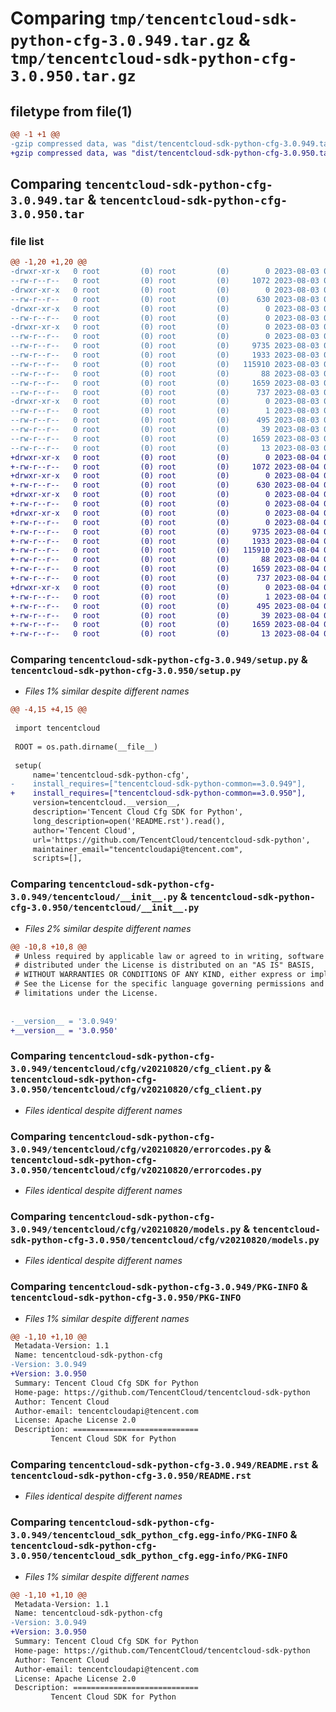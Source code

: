 # Comparing `tmp/tencentcloud-sdk-python-cfg-3.0.949.tar.gz` & `tmp/tencentcloud-sdk-python-cfg-3.0.950.tar.gz`

## filetype from file(1)

```diff
@@ -1 +1 @@
-gzip compressed data, was "dist/tencentcloud-sdk-python-cfg-3.0.949.tar", last modified: Thu Aug  3 00:22:03 2023, max compression
+gzip compressed data, was "dist/tencentcloud-sdk-python-cfg-3.0.950.tar", last modified: Fri Aug  4 00:22:19 2023, max compression
```

## Comparing `tencentcloud-sdk-python-cfg-3.0.949.tar` & `tencentcloud-sdk-python-cfg-3.0.950.tar`

### file list

```diff
@@ -1,20 +1,20 @@
-drwxr-xr-x   0 root         (0) root         (0)        0 2023-08-03 00:22:03.000000 tencentcloud-sdk-python-cfg-3.0.949/
--rw-r--r--   0 root         (0) root         (0)     1072 2023-08-03 00:22:03.000000 tencentcloud-sdk-python-cfg-3.0.949/setup.py
-drwxr-xr-x   0 root         (0) root         (0)        0 2023-08-03 00:22:03.000000 tencentcloud-sdk-python-cfg-3.0.949/tencentcloud/
--rw-r--r--   0 root         (0) root         (0)      630 2023-08-03 00:22:03.000000 tencentcloud-sdk-python-cfg-3.0.949/tencentcloud/__init__.py
-drwxr-xr-x   0 root         (0) root         (0)        0 2023-08-03 00:22:03.000000 tencentcloud-sdk-python-cfg-3.0.949/tencentcloud/cfg/
--rw-r--r--   0 root         (0) root         (0)        0 2023-08-03 00:22:03.000000 tencentcloud-sdk-python-cfg-3.0.949/tencentcloud/cfg/__init__.py
-drwxr-xr-x   0 root         (0) root         (0)        0 2023-08-03 00:22:03.000000 tencentcloud-sdk-python-cfg-3.0.949/tencentcloud/cfg/v20210820/
--rw-r--r--   0 root         (0) root         (0)        0 2023-08-03 00:22:03.000000 tencentcloud-sdk-python-cfg-3.0.949/tencentcloud/cfg/v20210820/__init__.py
--rw-r--r--   0 root         (0) root         (0)     9735 2023-08-03 00:22:03.000000 tencentcloud-sdk-python-cfg-3.0.949/tencentcloud/cfg/v20210820/cfg_client.py
--rw-r--r--   0 root         (0) root         (0)     1933 2023-08-03 00:22:03.000000 tencentcloud-sdk-python-cfg-3.0.949/tencentcloud/cfg/v20210820/errorcodes.py
--rw-r--r--   0 root         (0) root         (0)   115910 2023-08-03 00:22:03.000000 tencentcloud-sdk-python-cfg-3.0.949/tencentcloud/cfg/v20210820/models.py
--rw-r--r--   0 root         (0) root         (0)       88 2023-08-03 00:22:03.000000 tencentcloud-sdk-python-cfg-3.0.949/setup.cfg
--rw-r--r--   0 root         (0) root         (0)     1659 2023-08-03 00:22:03.000000 tencentcloud-sdk-python-cfg-3.0.949/PKG-INFO
--rw-r--r--   0 root         (0) root         (0)      737 2023-08-03 00:22:03.000000 tencentcloud-sdk-python-cfg-3.0.949/README.rst
-drwxr-xr-x   0 root         (0) root         (0)        0 2023-08-03 00:22:03.000000 tencentcloud-sdk-python-cfg-3.0.949/tencentcloud_sdk_python_cfg.egg-info/
--rw-r--r--   0 root         (0) root         (0)        1 2023-08-03 00:22:03.000000 tencentcloud-sdk-python-cfg-3.0.949/tencentcloud_sdk_python_cfg.egg-info/dependency_links.txt
--rw-r--r--   0 root         (0) root         (0)      495 2023-08-03 00:22:03.000000 tencentcloud-sdk-python-cfg-3.0.949/tencentcloud_sdk_python_cfg.egg-info/SOURCES.txt
--rw-r--r--   0 root         (0) root         (0)       39 2023-08-03 00:22:03.000000 tencentcloud-sdk-python-cfg-3.0.949/tencentcloud_sdk_python_cfg.egg-info/requires.txt
--rw-r--r--   0 root         (0) root         (0)     1659 2023-08-03 00:22:03.000000 tencentcloud-sdk-python-cfg-3.0.949/tencentcloud_sdk_python_cfg.egg-info/PKG-INFO
--rw-r--r--   0 root         (0) root         (0)       13 2023-08-03 00:22:03.000000 tencentcloud-sdk-python-cfg-3.0.949/tencentcloud_sdk_python_cfg.egg-info/top_level.txt
+drwxr-xr-x   0 root         (0) root         (0)        0 2023-08-04 00:22:19.000000 tencentcloud-sdk-python-cfg-3.0.950/
+-rw-r--r--   0 root         (0) root         (0)     1072 2023-08-04 00:22:19.000000 tencentcloud-sdk-python-cfg-3.0.950/setup.py
+drwxr-xr-x   0 root         (0) root         (0)        0 2023-08-04 00:22:19.000000 tencentcloud-sdk-python-cfg-3.0.950/tencentcloud/
+-rw-r--r--   0 root         (0) root         (0)      630 2023-08-04 00:22:19.000000 tencentcloud-sdk-python-cfg-3.0.950/tencentcloud/__init__.py
+drwxr-xr-x   0 root         (0) root         (0)        0 2023-08-04 00:22:19.000000 tencentcloud-sdk-python-cfg-3.0.950/tencentcloud/cfg/
+-rw-r--r--   0 root         (0) root         (0)        0 2023-08-04 00:22:19.000000 tencentcloud-sdk-python-cfg-3.0.950/tencentcloud/cfg/__init__.py
+drwxr-xr-x   0 root         (0) root         (0)        0 2023-08-04 00:22:19.000000 tencentcloud-sdk-python-cfg-3.0.950/tencentcloud/cfg/v20210820/
+-rw-r--r--   0 root         (0) root         (0)        0 2023-08-04 00:22:19.000000 tencentcloud-sdk-python-cfg-3.0.950/tencentcloud/cfg/v20210820/__init__.py
+-rw-r--r--   0 root         (0) root         (0)     9735 2023-08-04 00:22:19.000000 tencentcloud-sdk-python-cfg-3.0.950/tencentcloud/cfg/v20210820/cfg_client.py
+-rw-r--r--   0 root         (0) root         (0)     1933 2023-08-04 00:22:19.000000 tencentcloud-sdk-python-cfg-3.0.950/tencentcloud/cfg/v20210820/errorcodes.py
+-rw-r--r--   0 root         (0) root         (0)   115910 2023-08-04 00:22:19.000000 tencentcloud-sdk-python-cfg-3.0.950/tencentcloud/cfg/v20210820/models.py
+-rw-r--r--   0 root         (0) root         (0)       88 2023-08-04 00:22:19.000000 tencentcloud-sdk-python-cfg-3.0.950/setup.cfg
+-rw-r--r--   0 root         (0) root         (0)     1659 2023-08-04 00:22:19.000000 tencentcloud-sdk-python-cfg-3.0.950/PKG-INFO
+-rw-r--r--   0 root         (0) root         (0)      737 2023-08-04 00:22:19.000000 tencentcloud-sdk-python-cfg-3.0.950/README.rst
+drwxr-xr-x   0 root         (0) root         (0)        0 2023-08-04 00:22:19.000000 tencentcloud-sdk-python-cfg-3.0.950/tencentcloud_sdk_python_cfg.egg-info/
+-rw-r--r--   0 root         (0) root         (0)        1 2023-08-04 00:22:19.000000 tencentcloud-sdk-python-cfg-3.0.950/tencentcloud_sdk_python_cfg.egg-info/dependency_links.txt
+-rw-r--r--   0 root         (0) root         (0)      495 2023-08-04 00:22:19.000000 tencentcloud-sdk-python-cfg-3.0.950/tencentcloud_sdk_python_cfg.egg-info/SOURCES.txt
+-rw-r--r--   0 root         (0) root         (0)       39 2023-08-04 00:22:19.000000 tencentcloud-sdk-python-cfg-3.0.950/tencentcloud_sdk_python_cfg.egg-info/requires.txt
+-rw-r--r--   0 root         (0) root         (0)     1659 2023-08-04 00:22:19.000000 tencentcloud-sdk-python-cfg-3.0.950/tencentcloud_sdk_python_cfg.egg-info/PKG-INFO
+-rw-r--r--   0 root         (0) root         (0)       13 2023-08-04 00:22:19.000000 tencentcloud-sdk-python-cfg-3.0.950/tencentcloud_sdk_python_cfg.egg-info/top_level.txt
```

### Comparing `tencentcloud-sdk-python-cfg-3.0.949/setup.py` & `tencentcloud-sdk-python-cfg-3.0.950/setup.py`

 * *Files 1% similar despite different names*

```diff
@@ -4,15 +4,15 @@
 
 import tencentcloud
 
 ROOT = os.path.dirname(__file__)
 
 setup(
     name='tencentcloud-sdk-python-cfg',
-    install_requires=["tencentcloud-sdk-python-common==3.0.949"],
+    install_requires=["tencentcloud-sdk-python-common==3.0.950"],
     version=tencentcloud.__version__,
     description='Tencent Cloud Cfg SDK for Python',
     long_description=open('README.rst').read(),
     author='Tencent Cloud',
     url='https://github.com/TencentCloud/tencentcloud-sdk-python',
     maintainer_email="tencentcloudapi@tencent.com",
     scripts=[],
```

### Comparing `tencentcloud-sdk-python-cfg-3.0.949/tencentcloud/__init__.py` & `tencentcloud-sdk-python-cfg-3.0.950/tencentcloud/__init__.py`

 * *Files 2% similar despite different names*

```diff
@@ -10,8 +10,8 @@
 # Unless required by applicable law or agreed to in writing, software
 # distributed under the License is distributed on an "AS IS" BASIS,
 # WITHOUT WARRANTIES OR CONDITIONS OF ANY KIND, either express or implied.
 # See the License for the specific language governing permissions and
 # limitations under the License.
 
 
-__version__ = '3.0.949'
+__version__ = '3.0.950'
```

### Comparing `tencentcloud-sdk-python-cfg-3.0.949/tencentcloud/cfg/v20210820/cfg_client.py` & `tencentcloud-sdk-python-cfg-3.0.950/tencentcloud/cfg/v20210820/cfg_client.py`

 * *Files identical despite different names*

### Comparing `tencentcloud-sdk-python-cfg-3.0.949/tencentcloud/cfg/v20210820/errorcodes.py` & `tencentcloud-sdk-python-cfg-3.0.950/tencentcloud/cfg/v20210820/errorcodes.py`

 * *Files identical despite different names*

### Comparing `tencentcloud-sdk-python-cfg-3.0.949/tencentcloud/cfg/v20210820/models.py` & `tencentcloud-sdk-python-cfg-3.0.950/tencentcloud/cfg/v20210820/models.py`

 * *Files identical despite different names*

### Comparing `tencentcloud-sdk-python-cfg-3.0.949/PKG-INFO` & `tencentcloud-sdk-python-cfg-3.0.950/PKG-INFO`

 * *Files 1% similar despite different names*

```diff
@@ -1,10 +1,10 @@
 Metadata-Version: 1.1
 Name: tencentcloud-sdk-python-cfg
-Version: 3.0.949
+Version: 3.0.950
 Summary: Tencent Cloud Cfg SDK for Python
 Home-page: https://github.com/TencentCloud/tencentcloud-sdk-python
 Author: Tencent Cloud
 Author-email: tencentcloudapi@tencent.com
 License: Apache License 2.0
 Description: ============================
         Tencent Cloud SDK for Python
```

### Comparing `tencentcloud-sdk-python-cfg-3.0.949/README.rst` & `tencentcloud-sdk-python-cfg-3.0.950/README.rst`

 * *Files identical despite different names*

### Comparing `tencentcloud-sdk-python-cfg-3.0.949/tencentcloud_sdk_python_cfg.egg-info/PKG-INFO` & `tencentcloud-sdk-python-cfg-3.0.950/tencentcloud_sdk_python_cfg.egg-info/PKG-INFO`

 * *Files 1% similar despite different names*

```diff
@@ -1,10 +1,10 @@
 Metadata-Version: 1.1
 Name: tencentcloud-sdk-python-cfg
-Version: 3.0.949
+Version: 3.0.950
 Summary: Tencent Cloud Cfg SDK for Python
 Home-page: https://github.com/TencentCloud/tencentcloud-sdk-python
 Author: Tencent Cloud
 Author-email: tencentcloudapi@tencent.com
 License: Apache License 2.0
 Description: ============================
         Tencent Cloud SDK for Python
```

